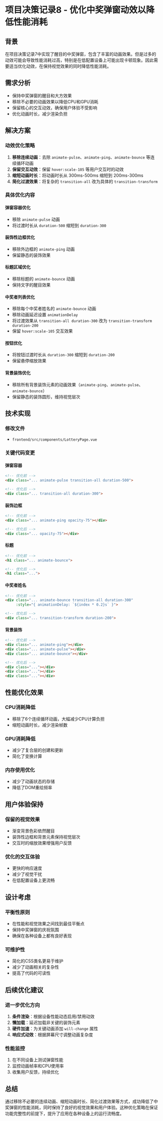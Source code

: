 # 项目决策记录8 - 优化中奖弹窗动效以降低性能消耗

## 背景
在项目决策记录7中实现了醒目的中奖弹窗，包含了丰富的动画效果。但是过多的动效可能会导致性能消耗过高，特别是在低配置设备上可能出现卡顿现象。因此需要适当优化动效，在保持视觉效果的同时降低性能消耗。

## 需求分析
- 保持中奖弹窗的醒目和大方效果
- 移除不必要的动画效果以降低CPU和GPU消耗
- 保留核心的交互动效，确保用户体验不受影响
- 优化动画时长，减少渲染负担

## 解决方案

### 动效优化策略
1. **移除连续动画**：去除 `animate-pulse`、`animate-ping`、`animate-bounce` 等连续循环动画
2. **保留交互动效**：保留 `hover:scale-105` 等用户交互时的动效
3. **缩短动画时长**：将动画时长从 300ms-500ms 缩短到 200ms-300ms
4. **简化过渡效果**：将复杂的 `transition-all` 改为具体的 `transition-transform`

### 具体优化内容

#### 弹窗容器优化
- 移除 `animate-pulse` 动画
- 将过渡时长从 `duration-500` 缩短到 `duration-300`

#### 装饰性边框优化
- 移除外边框的 `animate-ping` 动画
- 保留静态的装饰效果

#### 标题区域优化
- 移除标题的 `animate-bounce` 动画
- 保持文字的醒目效果

#### 中奖者列表优化
- 移除每个中奖者姓名的 `animate-bounce` 动画
- 移除动画延迟设置 `animationDelay`
- 将过渡效果从 `transition-all duration-300` 改为 `transition-transform duration-200`
- 保留 `hover:scale-105` 交互效果

#### 按钮优化
- 将按钮过渡时长从 `duration-300` 缩短到 `duration-200`
- 保留悬停缩放效果

#### 背景装饰优化
- 移除所有背景装饰元素的动画效果（`animate-ping`、`animate-pulse`、`animate-bounce`）
- 保留静态的装饰圆形，维持视觉层次

## 技术实现

### 修改文件
- `frontend/src/components/LotteryPage.vue`

### 关键代码变更

#### 弹窗容器
```html
<!-- 优化前 -->
<div class="... animate-pulse transition-all duration-500">

<!-- 优化后 -->
<div class="... transition-all duration-300">
```

#### 装饰边框
```html
<!-- 优化前 -->
<div class="... animate-ping opacity-75"></div>

<!-- 优化后 -->
<div class="... opacity-75"></div>
```

#### 标题
```html
<!-- 优化前 -->
<h1 class="... animate-bounce">

<!-- 优化后 -->
<h1 class="...">
```

#### 中奖者姓名
```html
<!-- 优化前 -->
<div class="... animate-bounce transition-all duration-300"
     :style="{ animationDelay: `${index * 0.2}s` }">

<!-- 优化后 -->
<div class="... transition-transform duration-200">
```

#### 背景装饰
```html
<!-- 优化前 -->
<div class="... animate-ping"></div>
<div class="... animate-pulse"></div>
<div class="... animate-bounce"></div>

<!-- 优化后 -->
<div class="..."></div>
<div class="..."></div>
<div class="..."></div>
```

## 性能优化效果

### CPU消耗降低
- 移除了6个连续循环动画，大幅减少CPU计算负担
- 缩短动画时长，减少渲染帧数

### GPU消耗降低
- 减少了复合层的创建和更新
- 简化了变换计算

### 内存使用优化
- 减少了动画状态的存储
- 降低了DOM重绘频率

## 用户体验保持

### 保留的视觉效果
- 渐变背景色彩依然醒目
- 装饰性边框和背景元素保持视觉层次
- 交互时的缩放效果增强用户反馈

### 优化的交互体验
- 更快的响应速度
- 减少了视觉干扰
- 在低配置设备上更流畅

## 设计考虑

### 平衡性原则
- 在性能和视觉效果之间找到最佳平衡点
- 保持中奖弹窗的庆祝氛围
- 确保在各种设备上都有良好表现

### 可维护性
- 简化的CSS类名更易于维护
- 减少了动画相关的复杂性
- 提高了代码的可读性

## 后续优化建议

### 进一步优化方向
1. **条件渲染**：根据设备性能动态启用/禁用动效
2. **懒加载**：延迟加载非关键的装饰元素
3. **硬件加速**：为关键动画添加 `will-change` 属性
4. **响应式动效**：根据屏幕尺寸调整动画复杂度

### 性能监控
1. 在不同设备上测试弹窗性能
2. 监控动画帧率和CPU使用率
3. 收集用户反馈，持续优化

## 总结
通过移除不必要的连续动画、缩短动画时长、简化过渡效果等方式，成功降低了中奖弹窗的性能消耗，同时保持了良好的视觉效果和用户体验。这种优化策略在保证功能完整性的前提下，提升了应用在各种设备上的运行流畅度。